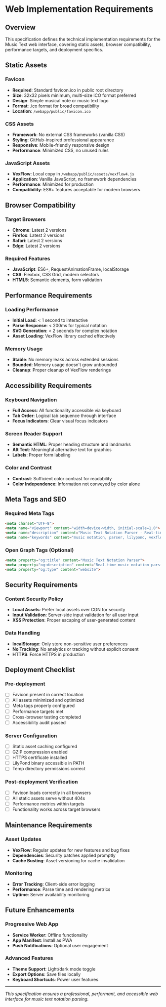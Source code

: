 # Web Implementation Requirements

## Overview

This specification defines the technical implementation requirements for the Music Text web interface, covering static assets, browser compatibility, performance targets, and deployment specifics.

## Static Assets

### Favicon
- **Required**: Standard favicon.ico in public root directory
- **Size**: 32x32 pixels minimum, multi-size ICO format preferred
- **Design**: Simple musical note or music text logo
- **Format**: .ico format for broad compatibility
- **Location**: `/webapp/public/favicon.ico`

### CSS Assets
- **Framework**: No external CSS frameworks (vanilla CSS)
- **Styling**: GitHub-inspired professional appearance
- **Responsive**: Mobile-friendly responsive design
- **Performance**: Minimized CSS, no unused rules

### JavaScript Assets
- **VexFlow**: Local copy in `/webapp/public/assets/vexflow4.js`
- **Application**: Vanilla JavaScript, no framework dependencies
- **Performance**: Minimized for production
- **Compatibility**: ES6+ features acceptable for modern browsers

## Browser Compatibility

### Target Browsers
- **Chrome**: Latest 2 versions
- **Firefox**: Latest 2 versions  
- **Safari**: Latest 2 versions
- **Edge**: Latest 2 versions

### Required Features
- **JavaScript**: ES6+, RequestAnimationFrame, localStorage
- **CSS**: Flexbox, CSS Grid, modern selectors
- **HTML5**: Semantic elements, form validation

## Performance Requirements

### Loading Performance
- **Initial Load**: < 1 second to interactive
- **Parse Response**: < 200ms for typical notation
- **SVG Generation**: < 2 seconds for complex notation
- **Asset Loading**: VexFlow library cached effectively

### Memory Usage
- **Stable**: No memory leaks across extended sessions
- **Bounded**: Memory usage doesn't grow unbounded
- **Cleanup**: Proper cleanup of VexFlow renderings

## Accessibility Requirements

### Keyboard Navigation
- **Full Access**: All functionality accessible via keyboard
- **Tab Order**: Logical tab sequence through interface
- **Focus Indicators**: Clear visual focus indicators

### Screen Reader Support
- **Semantic HTML**: Proper heading structure and landmarks
- **Alt Text**: Meaningful alternative text for graphics
- **Labels**: Proper form labeling

### Color and Contrast
- **Contrast**: Sufficient color contrast for readability
- **Color Independence**: Information not conveyed by color alone

## Meta Tags and SEO

### Required Meta Tags
```html
<meta charset="UTF-8">
<meta name="viewport" content="width=device-width, initial-scale=1.0">
<meta name="description" content="Music Text Notation Parser - Real-time music notation parsing and visualization">
<meta name="keywords" content="music notation, parser, lilypond, vexflow">
```

### Open Graph Tags (Optional)
```html
<meta property="og:title" content="Music Text Notation Parser">
<meta property="og:description" content="Real-time music notation parsing and visualization">
<meta property="og:type" content="website">
```

## Security Requirements

### Content Security Policy
- **Local Assets**: Prefer local assets over CDN for security
- **Input Validation**: Server-side input validation for all user input
- **XSS Protection**: Proper escaping of user-generated content

### Data Handling
- **localStorage**: Only store non-sensitive user preferences
- **No Tracking**: No analytics or tracking without explicit consent
- **HTTPS**: Force HTTPS in production

## Deployment Checklist

### Pre-deployment
- [ ] Favicon present in correct location
- [ ] All assets minimized and optimized
- [ ] Meta tags properly configured
- [ ] Performance targets met
- [ ] Cross-browser testing completed
- [ ] Accessibility audit passed

### Server Configuration
- [ ] Static asset caching configured
- [ ] GZIP compression enabled
- [ ] HTTPS certificate installed
- [ ] LilyPond binary accessible in PATH
- [ ] Temp directory permissions correct

### Post-deployment Verification
- [ ] Favicon loads correctly in all browsers
- [ ] All static assets serve without 404s
- [ ] Performance metrics within targets
- [ ] Functionality works across target browsers

## Maintenance Requirements

### Asset Updates
- **VexFlow**: Regular updates for new features and bug fixes
- **Dependencies**: Security patches applied promptly
- **Cache Busting**: Asset versioning for cache invalidation

### Monitoring
- **Error Tracking**: Client-side error logging
- **Performance**: Parse time and rendering metrics
- **Uptime**: Server availability monitoring

## Future Enhancements

### Progressive Web App
- **Service Worker**: Offline functionality
- **App Manifest**: Install as PWA
- **Push Notifications**: Optional user engagement

### Advanced Features
- **Theme Support**: Light/dark mode toggle
- **Export Options**: Save files locally
- **Keyboard Shortcuts**: Power user features

---

*This specification ensures a professional, performant, and accessible web interface for music text notation parsing.*